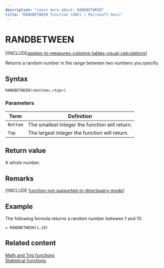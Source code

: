 ```yaml
---
description: "Learn more about: RANDBETWEEN"
title: "RANDBETWEEN function (DAX) | Microsoft Docs"
---
```

# RANDBETWEEN

[!INCLUDE[applies-to-measures-columns-tables-visual-calculations](includes/applies-to-measures-columns-tables-visual-calculations.md)]

Returns a random number in the range between two numbers you specify.  
  
## Syntax  
  
```dax
RANDBETWEEN(<bottom>,<top>)  
```
  
### Parameters  
  
|Term|Definition|  
|--------|--------------|  
|`Bottom`|The smallest integer the function will return.|  
|`Top`|The largest integer the function will return.|  
  
## Return value

A whole number.  
  
## Remarks

[!INCLUDE [function-not-supported-in-directquery-mode](includes/function-not-supported-in-directquery-mode.md)]
  
## Example

The following formula returns a random number between 1 and 10.  
  
```dax
= RANDBETWEEN(1,10)  
```
  
## Related content

[Math and Trig functions](math-and-trig-functions-dax.md)  
[Statistical functions](statistical-functions-dax.md)  
